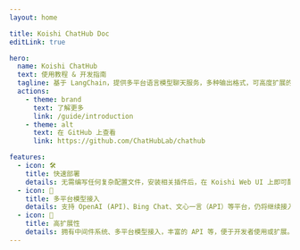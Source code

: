 ```yaml
---
layout: home

title: Koishi ChatHub Doc
editLink: true

hero:
  name: Koishi ChatHub
  text: 使用教程 & 开发指南
  tagline: 基于 LangChain，提供多平台语言模型聊天服务，多种输出格式，可高度扩展的插件系统
  actions:
    - theme: brand
      text: 了解更多
      link: /guide/introduction
    - theme: alt
      text: 在 GitHub 上查看
      link: https://github.com/ChatHubLab/chathub 

features:
  - icon: 🛠️
    title: 快速部署 
    details: 无需编写任何复杂配置文件，安装相关插件后，在 Koishi Web UI 上即可配置。
  - icon: 🌻
    title: 多平台模型接入
    details: 支持 OpenAI (API)、Bing Chat、文心一言（API）等平台，仍将继续接入更多平台。
  - icon: 🔩
    title: 高扩展性
    details: 拥有中间件系统、多平台模型接入，丰富的 API 等，便于开发者使用或扩展。
---
```


<script setup>

import { onMounted } from 'vue';
import { fetchReleaseTag } from '.vitepress/utils/fetchReleaseTag.js';

onMounted(() => {
  fetchReleaseTag()
})

</script>
